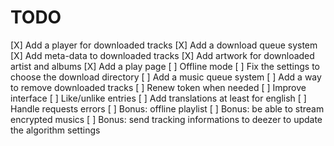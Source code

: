 # TODO

[X] Add a player for downloaded tracks
[X] Add a download queue system
[X] Add meta-data to downloaded tracks
[X] Add artwork for downloaded artist and albums
[X] Add a play page
[ ] Offline mode
[ ] Fix the settings to choose the download directory
[ ] Add a music queue system
[ ] Add a way to remove downloaded tracks
[ ] Renew token when needed
[ ] Improve interface
[ ] Like/unlike entries
[ ] Add translations at least for english
[ ] Handle requests errors
[ ] Bonus: offline playlist
[ ] Bonus: be able to stream encrypted musics
[ ] Bonus: send tracking informations to deezer to update the algorithm settings
